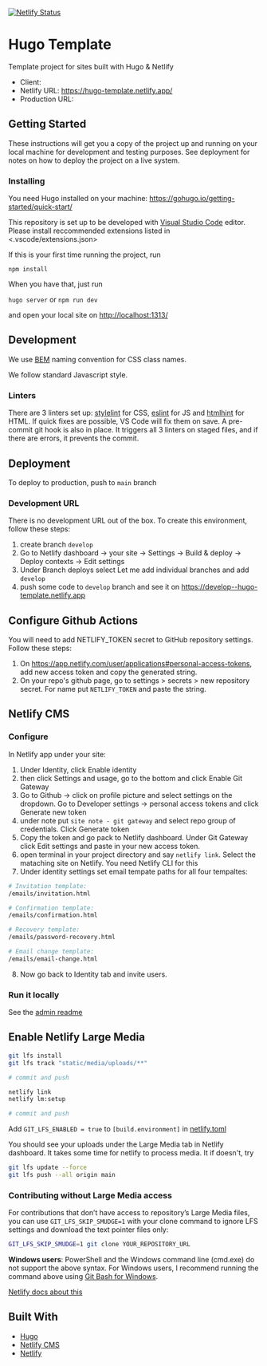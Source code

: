 [![Netlify Status](https://api.netlify.com/api/v1/badges/258a10dd-ef97-4e72-80ed-9d7efc84d8a8/deploy-status)](https://app.netlify.com/sites/hugo-template/deploys)

# Hugo Template

Template project for sites built with Hugo & Netlify

* Client:
* Netlify URL: https://hugo-template.netlify.app/
* Production URL:

## Getting Started

These instructions will get you a copy of the project up and running on your local machine for development and testing purposes. See deployment for notes on how to deploy the project on a live system.

### Installing

You need Hugo installed on your machine: <https://gohugo.io/getting-started/quick-start/>

This repository is set up to be developed with [Visual Studio Code](https://code.visualstudio.com/) editor. Please install reccommended extensions listed in <.vscode/extensions.json>

If this is your first time running the project, run

`npm install`

When you have that, just run

`hugo server` or `npm run dev`

and open your local site on <http://localhost:1313/>

## Development

We use [BEM](http://getbem.com/) naming convention for CSS class names.

We follow standard Javascript style.

### Linters

There are 3 linters set up: [stylelint](https://stylelint.io/) for CSS, [eslint](https://eslint.org/) for JS and [htmlhint](https://htmlhint.com/) for HTML. If quick fixes are possible, VS Code will fix them on save. A pre-commit git hook is also in place. It triggers all 3 linters on staged files, and if there are errors, it prevents the commit.

## Deployment

To deploy to production, push to `main` branch

### Development URL

There is no development URL out of the box. To create this environment, follow these steps:

1. create branch `develop`
2. Go to Netlify dashboard -> your site -> Settings -> Build & deploy -> Deploy contexts -> Edit settings
3. Under Branch deploys select Let me add individual branches and add `develop`
4. push some code to `develop` branch and see it on <https://develop--hugo-template.netlify.app>

## Configure Github Actions

You will need to add NETLIFY_TOKEN secret to GitHub repository settings. Follow these steps:

1. On <https://app.netlify.com/user/applications#personal-access-tokens>, add new access token and copy the generated string.
2. On your repo's github page, go to settings > secrets > new repository secret. For name put `NETLIFY_TOKEN` and paste the string.

## Netlify CMS

### Configure

In Netlify app under your site:

1. Under Identity, click Enable identity
2. then click Settings and usage, go to the bottom and click Enable Git Gateway
3. Go to Github -> click on profile picture and select settings on the dropdown. Go to Developer settings -> personal access tokens and click Generate new token
4. under note put `site note - git gateway` and select repo group of credentials. Click Generate token
5. Copy the token and go pack to Netlify dashboard. Under Git Gateway click Edit settings and paste in your new access token.
6. open terminal in your project directory and say `netlify link`. Select the mataching site on Netlify. You need Netlify CLI for this
7. Under identity settings set email tempate paths for all four tempaltes:

```bash
# Invitation template:
/emails/invitation.html

# Confirmation template:
/emails/confirmation.html

# Recovery template:
/emails/password-recovery.html

# Email change template:
/emails/email-change.html
```

8. Now go back to Identity tab and invite users.

### Run it locally

See the [admin readme](static/admin/README.md)

## Enable Netlify Large Media

```bash
git lfs install
git lfs track "static/media/uploads/**"

# commit and push

netlify link
netlify lm:setup

# commit and push
```

Add `GIT_LFS_ENABLED = true` to `[build.environment]` in [netlify.toml](netlify.toml)

You should see your uploads under the Large Media tab in Netlify dashboard. It takes some time for netlify to process media. It if doesn't, try

```bash
git lfs update --force
git lfs push --all origin main
```

### Contributing without Large Media access

For contributions that don’t have access to repository’s Large Media files, you can use `GIT_LFS_SKIP_SMUDGE=1` with your clone command to ignore LFS settings and download the text pointer files only:

```sh
GIT_LFS_SKIP_SMUDGE=1 git clone YOUR_REPOSITORY_URL
```

**Windows users**: PowerShell and the Windows command line (cmd.exe) do not support the above syntax. For Windows users, I recommend running the command above using [Git Bash for Windows](https://git-scm.com/).

[Netlify docs about this](https://docs.netlify.com/large-media/repository-collaboration/)

## Built With

* [Hugo](https://gohugo.io/)
* [Netlify CMS](https://www.netlifycms.org/)
* [Netlify](https://www.netlify.com)
